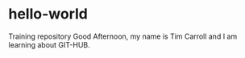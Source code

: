# hello-world
Training repository
Good Afternoon, my name is Tim Carroll and I am learning about GIT-HUB.
